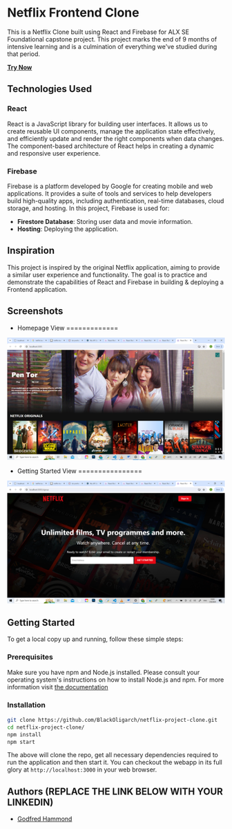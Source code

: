 # Netflix Frontend Clone

This is a Netflix Clone built using React and Firebase for ALX SE Foundational capstone project. This project marks the end of 9 months of intensive learning and is a culmination of everything we've studied during that period.

**[Try Now](https://netflix-project-clone-7bba0.web.app/)**

## Technologies Used

### React
React is a JavaScript library for building user interfaces. It allows us to create reusable UI components, manage the application state effectively, and efficiently update and render the right components when data changes. The component-based architecture of React helps in creating a dynamic and responsive user experience.

### Firebase
Firebase is a platform developed by Google for creating mobile and web applications. It provides a suite of tools and services to help developers build high-quality apps, including authentication, real-time databases, cloud storage, and hosting. In this project, Firebase is used for:

- **Firestore Database**: Storing user data and movie information.
- **Hosting**: Deploying the application.

## Inspiration

This project is inspired by the original Netflix application, aiming to provide a similar user experience and functionality. The goal is to practice and demonstrate the capabilities of React and Firebase in building & deploying a Frontend application.


## Screenshots

* Homepage View
=============

![Homepage](\screenshots\home.png)  
 
* Getting Started View
================

![Screenshot 2](\screenshots\getting_started.png)

## Getting Started

To get a local copy up and running, follow these simple steps:

### Prerequisites

Make sure you have npm and Node.js installed. Please consult your operating system's instructions on how to install Node.js and npm. For more information visit [the documentation](https://docs.npmjs.com/downloading-and-installing-node-js-and-npm)

### Installation 
   ```sh
   git clone https://github.com/BlackOligarch/netflix-project-clone.git
   cd netflix-project-clone/
   npm install
   npm start
   ```
   The above will clone the repo, get all necessary dependencies required to run the 	application and then start it. You can checkout the webapp in its full glory at `http://localhost:3000` in your web browser.
   
## Authors (REPLACE THE LINK BELOW WITH YOUR LINKEDIN)

- [Godfred Hammond](https://www.linkedin.com/in/godfredhammond/)

